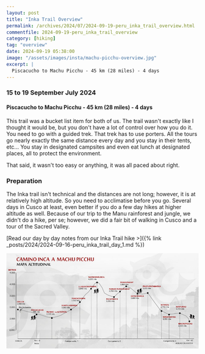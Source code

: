 ```yaml
---
layout: post
title: "Inka Trail Overview"
permalink: /archives/2024/07/2024-09-19-peru_inka_trail_overview.html
commentfile: 2024-09-19-peru_inka_trail_overview
category: [hiking]
tag: "overview"
date: 2024-09-19 05:38:00
image: "/assets/images/insta/machu-picchu-overview.jpg"
excerpt: |
  Piscacucho to Machu Picchu - 45 km (28 miles) - 4 days
---
```


### 15 to 19 September July 2024

#### Piscacucho to Machu Picchu - 45 km (28 miles) - 4 days

This trail was a bucket list item for both of us. The trail wasn't exactly like I thought it would be, but you don't have a lot of control over how you do it. You need to go with a guided trek. That trek has to use porters. All the tours go nearly exactly the same distance every day and you stay in their tents, etc... You stay in designated campsites and even eat lunch at designated places, all to protect the environment.

That said, it wasn't too easy or anything, it was all paced about right.

### Preparation

The Inka trail isn't technical and the distances are not long; however, it is at relatively high altitude. So you need to acclimatise before you go. Several days in Cusco at least, even better if you do a few day hikes at higher altitude as well. Because of our trip to the Manu rainforest and jungle, we didn't do a hike, per se; however, we did a fair bit of walking in Cusco and a tour of the Sacred Valley.

[Read our day by day notes from our Inka Trail hike >]({% link _posts/2024/2024-09-16-peru_inka_trail_day_1.md %})

[!["Map of the Inka Trail"](/assets/images/insta/inca-trails-altitude-map.jpg "Map of the Inka Trail")](/assets/images/insta/inca-trails-altitude-map.jpg)
